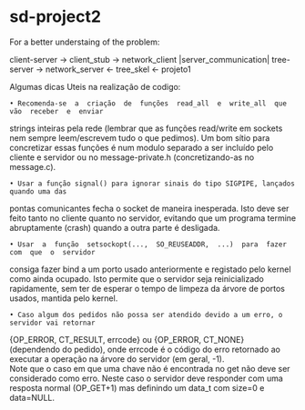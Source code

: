 # sd-project2

For a better understaing of the problem:

client-server   ->    client_stub    ->    network_client
                                       |server_communication|
                     tree-server     ->   network_server  <-    tree_skel   <- projeto1


Algumas dicas Uteis na realização de codigo:
     
    • Recomenda-se  a  criação  de  funções  read_all  e  write_all  que  vão  receber  e  enviar 
strings inteiras pela rede (lembrar que as funções read/write em sockets nem sempre 
leem/escrevem tudo o que pedimos). Um bom sítio para concretizar essas funções é 
num modulo separado a ser incluído pelo cliente e servidor ou no message-private.h 
(concretizando-as no message.c).  

    • Usar a função signal() para ignorar sinais do tipo SIGPIPE, lançados quando uma das 
pontas comunicantes fecha o socket de maneira inesperada. Isto deve ser feito tanto no 
cliente quanto no servidor, evitando que um programa termine abruptamente (crash) 
quando a outra parte é desligada. 
    
    • Usar  a  função  setsockopt(...,  SO_REUSEADDR,  ...)  para  fazer  com  que  o  servidor 
consiga fazer bind a um porto usado anteriormente e registado pelo kernel como ainda 
ocupado. Isto permite que o servidor seja reinicializado rapidamente, sem ter de esperar 
o tempo de limpeza da árvore de portos usados, mantida pelo kernel. 
    
    • Caso algum dos pedidos não possa ser atendido devido a um erro, o servidor vai retornar 
{OP_ERROR, CT_RESULT, errcode} ou {OP_ERROR, CT_NONE} (dependendo do 
pedido), onde errcode é o código do erro retornado ao executar a operação na árvore 
do servidor (em geral, -1).  
Note que o caso em que uma chave não é encontrada no get não deve ser considerado 
como  erro.  Neste  caso  o  servidor  deve  responder  com  uma  resposta  normal 
(OP_GET+1) mas definindo um data_t com size=0 e data=NULL.

